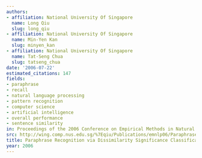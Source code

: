 ```yaml
---
authors:
- affiliation: National University Of Singapore
  name: Long Qiu
  slug: long_qiu
- affiliation: National University Of Singapore
  name: Min-Yen Kan
  slug: minyen_kan
- affiliation: National University Of Singapore
  name: Tat-Seng Chua
  slug: tatseng_chua
date: '2006-07-22'
estimated_citations: 147
fields:
- paraphrase
- recall
- natural language processing
- pattern recognition
- computer science
- artificial intelligence
- overall performance
- sentence similarity
in: Proceedings of the 2006 Conference on Empirical Methods in Natural Language Processing
src: http://wing.comp.nus.edu.sg/%7Eqiu/Publications/emnlp06/ParaphraseRecognition_emnlp2006.pdf
title: Paraphrase Recognition via Dissimilarity Significance Classification
year: 2006
---
```

